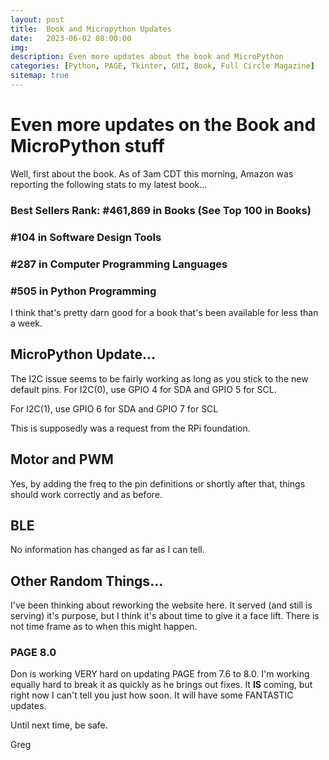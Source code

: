 ```yaml
---
layout: post
title:  Book and Micropython Updates
date:   2023-06-02 08:00:00
img: 
description: Even more updates about the book and MicroPython
categories: [Python, PAGE, Tkinter, GUI, Book, Full Circle Magazine]
sitemap: true
---
```


# Even more updates on the Book and MicroPython stuff

Well, first about the book.  As of 3am CDT this morning, Amazon was reporting the following stats to my latest book...

### Best Sellers Rank: \#461,869 in Books (See Top 100 in Books)

### \#104 in Software Design Tools

### \#287 in Computer Programming Languages

### #505 in Python Programming

I think that's pretty darn good for a book that's been available for less than a week.

## MicroPython Update...

The I2C issue seems to be fairly working as long as you stick to the new default pins.  For I2C(0), use GPIO 4 for SDA and GPIO 5 for SCL.

For I2C(1), use GPIO 6 for SDA and GPIO 7 for SCL

This is supposedly was a request from the RPi foundation.

## Motor and PWM

Yes, by adding the freq to the pin definitions or shortly after that, things should work correctly and as before.

## BLE

No information has changed as far as I can tell.



## Other Random Things...

I've been thinking about reworking the website here.  It served (and still is serving) it's purpose, but I think it's about time to give it a face lift.
There is not time frame as to when this might happen.



### PAGE 8.0

Don is working VERY hard on updating PAGE from 7.6 to 8.0.  I'm working equally hard to break it as quickly as he brings out fixes.  It **IS** coming, but right now I can't tell you just how soon.  It will have some FANTASTIC updates.  



Until next time, be safe.

Greg
